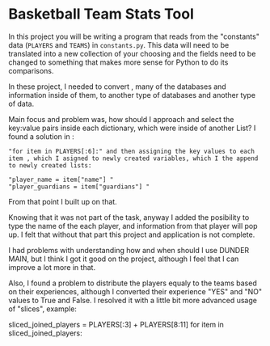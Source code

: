 # Basketball Team Stats Tool
In this project you will be writing a program that reads from the "constants" data (`PLAYERS` and `TEAMS`) in `constants.py`. This data will need to be translated into a new collection of your choosing and the fields need to be changed to something that makes more sense for Python to do its comparisons.


In these project, I needed to convert , many of the databases and information inside of them, to another type of databases and another type of data.

Main focus and problem was, how should I approach and select the key:value pairs inside each dictionary, which were inside of another List? I found a solution in :

    "for item in PLAYERS[:6]:" and then assigning the key values to each item , which I asigned to newly created variables, which I the append to newly created lists:

    "player_name = item["name"] "
    "player_guardians = item["guardians"] "

From that point I built up on that. 

Knowing that it was not part of the task, anyway I added the posibility to type the name of the each player, and information from that player will pop up. I felt that without that part this project and application is not complete.

I had problems with understanding how and when should I use DUNDER MAIN, but I think I got it good on the project, although I feel that I can improve a lot more in that.

Also, I found a problem to distribute the players equaly to the teams based on their experiences, although I converted their experience "YES" and "NO" values to True and False. I resolved it with a little bit more advanced usage of "slices", example:
  
   sliced_joined_players = PLAYERS[:3] + PLAYERS[8:11]
   for item in sliced_joined_players:

